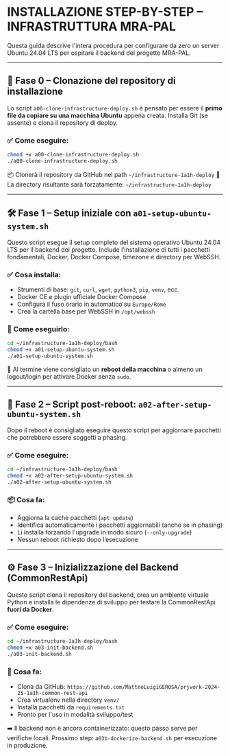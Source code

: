 # INSTALLAZIONE STEP-BY-STEP – INFRASTRUTTURA MRA-PAL

Questa guida descrive l'intera procedura per configurare da zero un server Ubuntu 24.04 LTS per ospitare il backend del progetto MRA-PAL.

---

## 🧩 Fase 0 – Clonazione del repository di installazione

Lo script `a00-clone-infrastructure-deploy.sh` è pensato per essere il **primo file da copiare su una macchina Ubuntu** appena creata.
Installa Git (se assente) e clona il repository di deploy.

### ✅ Come eseguire:

```bash
chmod +x a00-clone-infrastructure-deploy.sh
./a00-clone-infrastructure-deploy.sh
```

📦 Clonerà il repository da GitHub nel path `~/infrastructure-1a1h-deploy`
📁 La directory risultante sarà forzatamente: `~/infrastructure-1a1h-deploy`

---

## 🛠️ Fase 1 – Setup iniziale con `a01-setup-ubuntu-system.sh`

Questo script esegue il setup completo del sistema operativo Ubuntu 24.04 LTS per il backend del progetto.
Include l’installazione di tutti i pacchetti fondamentali, Docker, Docker Compose, timezone e directory per WebSSH.

### ✅ Cosa installa:

- Strumenti di base: `git`, `curl`, `wget`, `python3`, `pip`, `venv`, ecc.
- Docker CE e plugin ufficiale Docker Compose
- Configura il fuso orario in automatico su `Europe/Rome`
- Crea la cartella base per WebSSH in `/opt/webssh`

### 🚀 Come eseguirlo:

```bash
cd ~/infrastructure-1a1h-deploy/bash
chmod +x a01-setup-ubuntu-system.sh
./a01-setup-ubuntu-system.sh
```

📌 Al termine viene consigliato un **reboot della macchina** o almeno un logout/login per attivare Docker senza `sudo`.

---

## 🧩 Fase 2 – Script post-reboot: `a02-after-setup-ubuntu-system.sh`

Dopo il reboot è consigliato eseguire questo script per aggiornare pacchetti che potrebbero essere soggetti a phasing.

### ✅ Come eseguire:

```bash
cd ~/infrastructure-1a1h-deploy/bash
chmod +x a02-after-setup-ubuntu-system.sh
./a02-after-setup-ubuntu-system.sh
```

### 📦 Cosa fa:

- Aggiorna la cache pacchetti (`apt update`)
- Identifica automaticamente i pacchetti aggiornabili (anche se in phasing)
- Li installa forzando l'upgrade in modo sicuro (`--only-upgrade`)
- Nessun reboot richiesto dopo l’esecuzione

---

## ⚙️ Fase 3 – Inizializzazione del Backend (CommonRestApi)

Questo script clona il repository del backend, crea un ambiente virtuale Python e installa le dipendenze di sviluppo per testare la CommonRestApi **fuori da Docker**.

### ✅ Come eseguire:

```bash
cd ~/infrastructure-1a1h-deploy/bash
chmod +x a03-init-backend.sh
./a03-init-backend.sh
```

### 📂 Cosa fa:

- Clona da GitHub: `https://github.com/MatteoLuigiGEROSA/prjwork-2024-25-1a1h-common-rest-api`
- Crea virtualenv nella directory `venv/`
- Installa pacchetti da `requirements.txt`
- Pronto per l'uso in modalità sviluppo/test

➡️ Il backend non è ancora containerizzato: questo passo serve per verifiche locali.
Prossimo step: `a03b-dockerize-backend.sh` per esecuzione in produzione.

